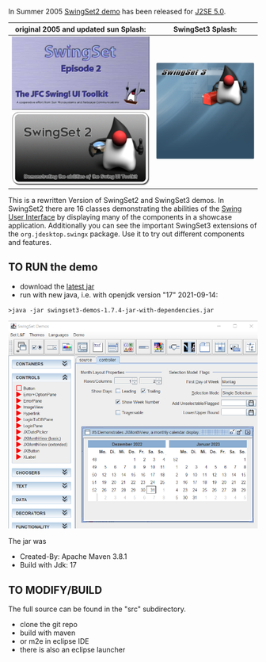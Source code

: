 In Summer 2005 [SwingSet2 demo](https://github.com/homebeaver/SwingSet2-demos/releases/tag/1.0.0) has been  released for [J2SE 5.0](https://en.wikipedia.org/wiki/Java_version_history#J2SE_5.0).

original 2005 and updated sun Splash: | SwingSet3 Splash:
------------ | -------------
![SplashEpisode2](https://raw.githubusercontent.com/homebeaver/SwingSet2-demos/master/src/main/resources/swingset/images/SplashEpisode2.jpg) ![splash.png](https://raw.githubusercontent.com/homebeaver/SwingSet2-demos/master/src/main/resources/swingset/images/splash.png)| ![home_notext.png](src/main/resources/org/jdesktop/swingxset/resources/images/home_notext.png)



This is a rewritten Version of SwingSet2 and SwingSet3 demos. In SwingSet2 there are 16 classes demonstrating 
the abilities of the <a href="https://en.wikipedia.org/wiki/Swing_(Java)">Swing User Interface</a> 
by displaying many of the components in a showcase application. Additionally you can see the important SwingSet3 extensions of the `org.jdesktop.swingx` package.
Use it to try out different components and features.

## TO RUN the demo

- download the [latest jar](https://github.com/homebeaver/SwingSet3-demos/releases/)
- run with new java, i.e. with openjdk version "17" 2021-09-14:

```
>java -jar swingset3-demos-1.7.4-jar-with-dependencies.jar

```

![SwingSet-demos-v1.7.4-JXMonthView](src/main/resources/org/jdesktop/swingxset/resources/images/SwingSet-demos-v1.7.4-JXMonthView.PNG)

The jar was
- Created-By: Apache Maven 3.8.1
- Build with Jdk: 17

## TO MODIFY/BUILD
 
The full source can be found in the "src" subdirectory.

- clone the git repo
- build with maven
- or m2e in eclipse IDE
- there is also an eclipse launcher
